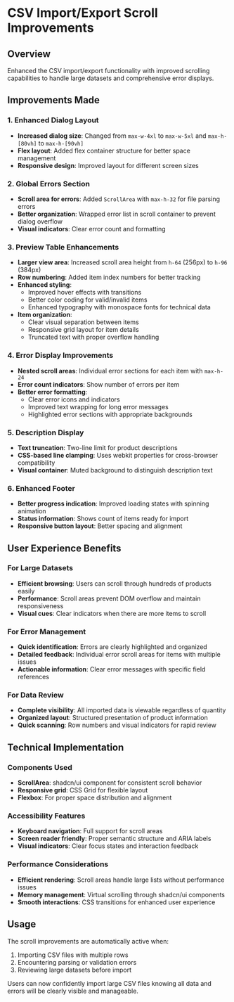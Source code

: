 # CSV Import/Export Scroll Improvements

## Overview
Enhanced the CSV import/export functionality with improved scrolling capabilities to handle large datasets and comprehensive error displays.

## Improvements Made

### 1. Enhanced Dialog Layout
- **Increased dialog size**: Changed from `max-w-4xl` to `max-w-5xl` and `max-h-[80vh]` to `max-h-[90vh]`
- **Flex layout**: Added flex container structure for better space management
- **Responsive design**: Improved layout for different screen sizes

### 2. Global Errors Section
- **Scroll area for errors**: Added `ScrollArea` with `max-h-32` for file parsing errors
- **Better organization**: Wrapped error list in scroll container to prevent dialog overflow
- **Visual indicators**: Clear error count and formatting

### 3. Preview Table Enhancements
- **Larger view area**: Increased scroll area height from `h-64` (256px) to `h-96` (384px)
- **Row numbering**: Added item index numbers for better tracking
- **Enhanced styling**: 
  - Improved hover effects with transitions
  - Better color coding for valid/invalid items
  - Enhanced typography with monospace fonts for technical data
- **Item organization**:
  - Clear visual separation between items
  - Responsive grid layout for item details
  - Truncated text with proper overflow handling

### 4. Error Display Improvements
- **Nested scroll areas**: Individual error sections for each item with `max-h-24`
- **Error count indicators**: Show number of errors per item
- **Better error formatting**: 
  - Clear error icons and indicators
  - Improved text wrapping for long error messages
  - Highlighted error sections with appropriate backgrounds

### 5. Description Display
- **Text truncation**: Two-line limit for product descriptions
- **CSS-based line clamping**: Uses webkit properties for cross-browser compatibility
- **Visual container**: Muted background to distinguish description text

### 6. Enhanced Footer
- **Better progress indication**: Improved loading states with spinning animation
- **Status information**: Shows count of items ready for import
- **Responsive button layout**: Better spacing and alignment

## User Experience Benefits

### For Large Datasets
- **Efficient browsing**: Users can scroll through hundreds of products easily
- **Performance**: Scroll areas prevent DOM overflow and maintain responsiveness
- **Visual cues**: Clear indicators when there are more items to scroll

### For Error Management
- **Quick identification**: Errors are clearly highlighted and organized
- **Detailed feedback**: Individual error scroll areas for items with multiple issues
- **Actionable information**: Clear error messages with specific field references

### For Data Review
- **Complete visibility**: All imported data is viewable regardless of quantity
- **Organized layout**: Structured presentation of product information
- **Quick scanning**: Row numbers and visual indicators for rapid review

## Technical Implementation

### Components Used
- **ScrollArea**: shadcn/ui component for consistent scroll behavior
- **Responsive grid**: CSS Grid for flexible layout
- **Flexbox**: For proper space distribution and alignment

### Accessibility Features
- **Keyboard navigation**: Full support for scroll areas
- **Screen reader friendly**: Proper semantic structure and ARIA labels
- **Visual indicators**: Clear focus states and interaction feedback

### Performance Considerations
- **Efficient rendering**: Scroll areas handle large lists without performance issues
- **Memory management**: Virtual scrolling through shadcn/ui components
- **Smooth interactions**: CSS transitions for enhanced user experience

## Usage
The scroll improvements are automatically active when:
1. Importing CSV files with multiple rows
2. Encountering parsing or validation errors
3. Reviewing large datasets before import

Users can now confidently import large CSV files knowing all data and errors will be clearly visible and manageable.
